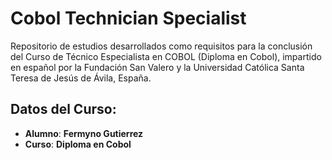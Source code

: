 # Cobol Technician Specialist

Repositorio de estudios desarrollados como requisitos para la conclusión del Curso de Técnico Especialista en COBOL (Diploma en Cobol), impartido en español por la Fundación San Valero y la Universidad Católica Santa Teresa de Jesús de Ávila, España.

## Datos del Curso:

* **Alumno**: **Fermyno Gutierrez**
* **Curso**: **Diploma en Cobol**
